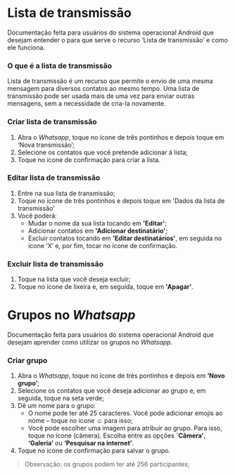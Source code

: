 # Lista de transmissão

Documentação feita para usuários do sistema operacional Android que desejam entender o para que serve o recurso ‘Lista de transmissão’ e como ele funciona.

### O que é a lista de transmissão

Lista de transmissão é um recurso que permite o envio de uma mesma mensagem para diversos contatos ao mesmo tempo. Uma lista de transmissão pode ser usada mais de uma vez para enviar outras mensagens, sem a necessidade de cria-la novamente.
    
### Criar lista de transmissão

1. Abra o *Whatsapp*, toque no ícone de três pontinhos e depois toque em ‘Nova transmissão’;
2. Selecione os contatos que você pretende adicionar à lista;
3. Toque no ícone de confirmação para criar a lista.

### Editar lista de transmissão

1. Entre na sua lista de transmissão;
2. Toque no ícone de três pontinhos e depois toque em 'Dados da lista de transmissão'
3. Você poderá:
	- Mudar o nome da sua lista tocando em **'Editar'**;
	- Adicionar contatos em **'Adicionar destinatário'**;
	- Excluir contatos tocando em **'Editar destinatários'**, em seguida no ícone ‘X’ e, por fim, tocar no ícone de confirmação.

### Excluir lista de transmissão

1. Toque na lista que você deseja excluir;
2. Toque no ícone de lixeira e, em seguida, toque em **'Apagar'**.


# Grupos no *Whatsapp*

Documentação feita para usuários do sistema operacional Android que desejam aprender como utilizar os grupos no *Whatsapp*.

### Criar grupo

1. Abra o *Whatsapp*, toque no ícone de três pontinhos e depois em **‘Novo grupo’**;
2. Selecione os contatos que você deseja adicionar ao grupo e, em seguida, toque na seta verde;
3. Dê um nome para o grupo:
	- O nome pode ter até 25 caracteres. Você pode adicionar emojis ao nome – toque no ícone ☺ para isso;
	- Você pode escolher uma imagem para atribuir ao grupo. Para isso, toque no ícone (câmera). Escolha entre as opções **´Câmera’**, **‘Galeria’** ou **‘Pesquisar na internet’**.
4. Toque no ícone de confirmação para salvar o grupo.

> Observação: os grupos podem ter até 256 participantes;


